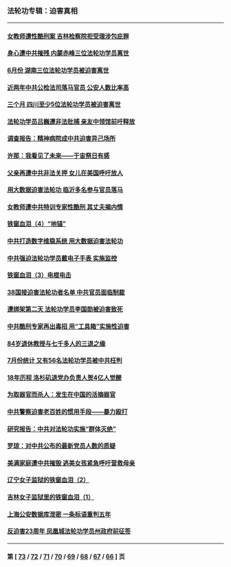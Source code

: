 ### 法轮功专辑：迫害真相
---
#### [女教师遭性酷刑案 吉林检察院拒受理涉包庇罪](../../pages/nf4379/n13808837.md?08260430) 
#### [身心遭中共摧残 内蒙赤峰三位法轮功学员离世](../../pages/nf4379/n13808436.md?08260430) 
#### [6月份 湖南三位法轮功学员被迫害离世](../../pages/nf4379/n13807730.md?08260430) 
#### [近两年中共公检法司落马官员 公安人数比率高](../../pages/nf4379/n13807094.md?08260430) 
#### [三个月 四川至少5位法轮功学员被迫害离世](../../pages/nf4379/n13807221.md?08260430) 
#### [法轮功学员吕巍遭非法批捕 亲友中领馆前吁释放](../../pages/nf4379/n13806418.md?08260430) 
#### [调查报告：精神病院成中共迫害异己场所](../../pages/nf4379/n13806163.md?08260430) 
#### [许那：我看见了未来——于宙祭日有感](../../pages/nf4379/n13805469.md?08260430) 
#### [父亲再遭中共非法关押 女儿在美国呼吁放人](../../pages/nf4379/n13804643.md?08260430) 
#### [用大数据迫害法轮功 临沂多名参与官员落马](../../pages/nf4379/n13803374.md?08260430) 
#### [女教师遭中共特训专家性酷刑 其丈夫揭内情](../../pages/nf4379/n13802924.md?08260430) 
#### [铁窗血泪（4）“地锚”](../../pages/nf4379/n13801004.md?08260430) 
#### [中共打造数字维稳系统 用大数据迫害法轮功](../../pages/nf4379/n13799087.md?08260430) 
#### [中共强迫法轮功学员戴电子手表 实施监控](../../pages/nf4379/n13800403.md?08260430) 
#### [铁窗血泪（3）电棍电击](../../pages/nf4379/n13798789.md?08260430) 
#### [38国接迫害法轮功者名单 中共官员面临制裁](../../pages/nf4379/n13799696.md?08260430) 
#### [遭绑架第二天 法轮功学员李国勋被迫害致死](../../pages/nf4379/n13797464.md?08260430) 
#### [中共酷刑专家再出毒招 用“工具箱”实施性迫害](../../pages/nf4379/n13797202.md?08260430) 
#### [84岁退休教授与七千多人的三退之缘](../../pages/nf4379/n13796650.md?08260430) 
#### [7月份统计 又有56名法轮功学员被中共枉判](../../pages/nf4379/n13795640.md?08260430) 
#### [18年历程 洛杉矶退党办负责人贺4亿人觉醒](../../pages/nf4379/n13795117.md?08260430) 
#### [为取器官而杀人：发生在中国的活摘器官](../../pages/nf4379/n13794731.md?08260430) 
#### [中共警察迫害老百姓的惯用手段——暴力殴打](../../pages/nf4379/n13791611.md?08260430) 
#### [研究报告：中共对法轮功实施“群体灭绝”](../../pages/nf4379/n13791984.md?08260430) 
#### [罗琼：对中共公布的最新党员人数的质疑](../../pages/nf4379/n13790905.md?08260430) 
#### [美满家庭遭中共摧毁 逃美女孩紧急呼吁营救母亲](../../pages/nf4379/n13792859.md?08260430) 
#### [辽宁女子监狱的铁窗血泪（2）](../../pages/nf4379/n13788923.md?08260430) 
#### [吉林女子监狱里的铁窗血泪（1）](../../pages/nf4379/n13786967.md?08260430) 
#### [上海公安数据库泄密 一条标语重判五年](../../pages/nf4379/n13787387.md?08260430) 
#### [反迫害23周年 凤凰城法轮功学员州政府前征签](../../pages/nf4379/n13786397.md?08260430) 

---
#### 第 [ [73](./73.md?08260430) / [72](./72.md?08260430) / [71](./71.md?08260430) / [70](./70.md?08260430) / [69](./69.md?08260430) / [68](./68.md?08260430) / [67](./67.md?08260430) / [66](./66.md?08260430) ] 页
